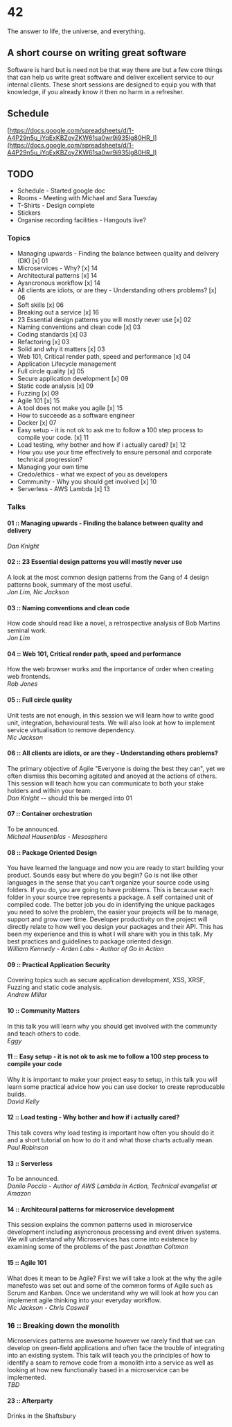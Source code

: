 # 42
The answer to life, the universe, and everything.

## A short course on writing great software
Software is hard but is need not be that way there are but a few core things
that can help us write great software and deliver excellent service to our 
internal clients.  These short sessions are designed to equip you with that
knowledge, if you already know it then no harm in a refresher.

## Schedule
[https://docs.google.com/spreadsheets/d/1-A4P29n5u_iYqExKBZoyZKW61sa0wr9i935lg80HR_I](https://docs.google.com/spreadsheets/d/1-A4P29n5u_iYqExKBZoyZKW61sa0wr9i935lg80HR_I)

## TODO
* Schedule - Started google doc
* Rooms - Meeting with Michael and Sara Tuesday
* T-Shirts - Design complete
* Stickers
* Organise recording facilities - Hangouts live?

### Topics
* Managing upwards - Finding the balance between quality and delivery (DK) [x] 01
* Microservices - Why? [x] 14
* Architectural patterns [x] 14
* Aysncronous workflow [x] 14
* All clients are idiots, or are they - Understanding others problems? [x] 06
* Soft skills [x] 06
* Breaking out a service [x] 16
* 23 Essential design patterns you will mostly never use [x] 02
* Naming conventions and clean code [x] 03
* Coding standards [x] 03
* Refactoring [x] 03
* Solid and why it matters [x] 03
* Web 101, Critical render path, speed and performance [x] 04
* Application Lifecycle management
* Full circle quality [x] 05
* Secure application development [x] 09
* Static code analysis [x] 09
* Fuzzing [x] 09
* Agile 101 [x] 15
* A tool does not make you agile [x] 15
* How to succeede as a software engineer 
* Docker [x] 07
* Easy setup - it is not ok to ask me to follow a 100 step process to compile
  your code. [x] 11
* Load testing, why bother and how if i actually cared? [x] 12
* How you use your time effectively to ensure personal and corporate technical progression?
* Managing your own time
* Credo/ethics - what we expect of you as developers
* Community - Why you should get involved [x] 10
* Serverless - AWS Lambda [x] 13

### Talks

#### 01 :: Managing upwards - Finding the balance between quality and delivery  
*Dan Knight*

#### 02 :: 23 Essential design patterns you will mostly never use
A look at the most common design patterns from the Gang of 4 design patterns book, summary of the most useful.  
*Jon Lim, Nic Jackson*

#### 03 :: Naming conventions and clean code
How code should read like a novel, a retrospective analysis of Bob Martins seminal work.  
*Jon Lim*

#### 04 :: Web 101, Critical render path, speed and performance
How the web browser works and the importance of order when creating web frontends.  
*Rob Jones*

#### 05 :: Full circle quality
Unit tests are not enough, in this session we will learn how to write good unit, integration, behavioural tests.  We will also look at how to implement service virtualisation to remove dependency.  
*Nic Jackson*

#### 06 :: All clients are idiots, or are they - Understanding others problems?
The primary objective of Agile "Everyone is doing the best they can", yet we often dismiss this becoming agitated and anoyed at the actions of others.  This session will teach how you can communicate to both your stake holders and within your team.  
*Dan Knight*
-- should this be merged into 01

#### 07 :: Container orchestration
To be announced.  
*Michael Hausenblas - Mesosphere*

#### 08 :: Package Oriented Design
You have learned the language and now you are ready to start building your product. Sounds easy but where do you begin? Go is not like other languages in the sense that you can’t organize your source code using folders. If you do, you are going to have problems. This is because each folder in your source tree represents a package. A self contained unit of compiled code. The better job you do in identifying the unique packages you need to solve the problem, the easier your projects will be to manage, support and grow over time. Developer productivity on the project will directly relate to how well you design your packages and their API. This has been my experience and this is what I will share with you in this talk. My best practices and guidelines to package oriented design.  
*William Kennedy - Arden Labs - Author of Go in Action*

#### 09 :: Practical Application Security
Covering topics such as secure application development, XSS, XRSF, Fuzzing and static code analysis.  
*Andrew Millar*

#### 10 :: Community Matters
In this talk you will learn why you should get involved with the community and teach others to code.  
*Eggy*

#### 11 :: Easy setup - it is not ok to ask me to follow a 100 step process to compile your code
Why it is important to make your project easy to setup, in this talk you will learn some practical advice how you can use docker to create reproducable builds.  
*David Kelly*

#### 12 :: Load testing - Why bother and how if i actually cared?
This talk covers why load testing is important how often you should do it and a short tutorial on how to do it and what those charts actually mean.  
*Paul Robinson*

#### 13 :: Serverless
To be announced.  
*Danilo Poccia - Author of AWS Lambda in Action, Technical evangelist at Amazon*

#### 14 :: Architecural patterns for microservice development
This session explains the common patterns used in microservice development including asyncronous processing and event driven systems.  We will understand why Microservices has come into existence by examining some of the problems of the past
*Jonathan Coltman*

#### 15 :: Agile 101
What does it mean to be Agile? First we will take a look at the why the agile manefesto was set out and some of the common forms of Agile such as Scrum and Kanban.  Once we understand why we will look at how you can implement agile thinking into your everyday workflow.  
*Nic Jackson - Chris Caswell*

### 16 :: Breaking down the monolith
Microservices patterns are awesome however we rarely find that we can develop on green-field applications and often face the trouble of integrating into an existing system.  This talk will teach you the principles of how to identify a seam to remove code from a monolith into a service as well as looking at how new functionaliy based in a microservice can be implemented.  
*TBD*

#### 23 :: Afterparty
Drinks in the Shaftsbury
